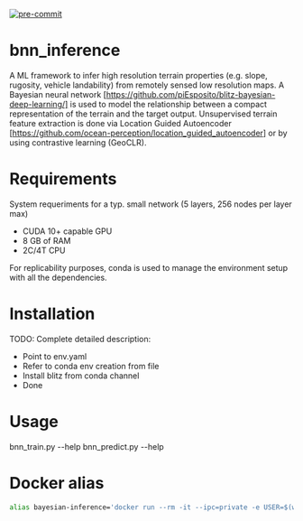 [![pre-commit](https://img.shields.io/badge/pre--commit-enabled-brightgreen?logo=pre-commit)](https://github.com/pre-commit/pre-commit)

# bnn_inference
A ML framework to infer high resolution terrain properties (e.g. slope, rugosity, vehicle landability) from remotely
sensed low resolution maps. A Bayesian neural network [https://github.com/piEsposito/blitz-bayesian-deep-learning/] is used to model the relationship between a compact representation of the terrain and the target output. Unsupervised terrain feature extraction is done via  Location Guided Autoencoder [https://github.com/ocean-perception/location_guided_autoencoder] or by using contrastive learning (GeoCLR).

# Requirements
System requeriments for a typ. small network (5 layers, 256 nodes per layer max)
* CUDA 10+ capable GPU
* 8 GB of RAM
* 2C/4T CPU

For replicability purposes, conda is used to manage the environment setup with all the dependencies.

# Installation
TODO: Complete detailed description:
* Point to env.yaml
* Refer to conda env creation from file
* Install blitz from conda channel
* Done

# Usage
bnn_train.py --help
bnn_predict.py --help

# Docker alias

````bash
alias bayesian-inference='docker run --rm -it --ipc=private -e USER=$(whoami) -h $HOSTNAME --user $(id -u):$(id -g) --volume $(pwd):/data -v /etc/passwd:/etc/passwd:ro --name=bnn_$(whoami)_$(date +%Y%m%d_%H%M%S) ghcr.io/ocean-perception/bayesian-inference:latest'
````
